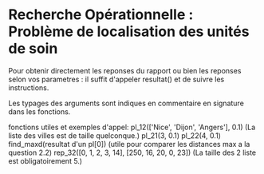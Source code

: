 # Recherche Opérationnelle : Problème de localisation des unités de soin 

Pour obtenir directement les reponses du rapport ou bien les reponses selon vos parametres :
il suffit d'appeler resultat() et de suivre les instructions.

Les typages des arguments sont indiques en commentaire en signature dans les fonctions.

fonctions utiles et exemples d'appel:
pl_12(['Nice', 'Dijon', 'Angers'], 0.1) (La liste des villes est de taille quelconque.)
pl_21(3, 0.1)
pl_22(4, 0.1)
find_maxd(resultat d'un pl[0]) (utile pour comparer les distances max a la question 2.2)
rep_32([0, 1, 2, 3, 14], [250, 16, 20, 0, 23]) (La taille des 2 liste est obligatoirement 5.)

